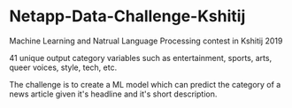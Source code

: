 # Netapp-Data-Challenge-Kshitij
Machine Learning and Natrual Language Processing contest in Kshitij 2019

41 unique output category variables such as entertainment, sports, arts, queer voices, style, tech, etc.

The challenge is to create a ML model which can predict the category of a news article given it's headline and it's short description.
